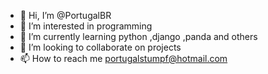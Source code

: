 - 👋 Hi, I’m @PortugalBR
- 👀 I’m interested in programming 
- 🌱 I’m currently learning python ,django ,panda and others
- 💞️ I’m looking to collaborate on projects
- 📫 How to reach me portugalstumpf@hotmail.com

<!---
PortugalBR/PortugalBR is a ✨ special ✨ repository because its `README.md` (this file) appears on your GitHub profile.
You can click the Preview link to take a look at your changes.
--->
